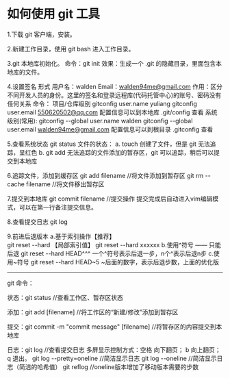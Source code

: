 # 如何使用 git 工具

1.下载 git 客户端，安装。

2.新建工作目录，使用 git bash 进入工作目录。

3.git 本地库初始化。
  命令：git init
  效果：生成一个 .git 的隐藏目录，里面包含本地库的文件。

4.设置签名
  形式
       用户名：walden
       Email：walden94me@gmail.com
  作用：区分不同开发人员的身份。这里的签名和登录远程库(代码托管中心)的账号、密码没有任何关系
  命令：
       项目/仓库级别
       		gitconfig user.name yuliang
		gitconfig user.email 550620502@qq.com
		配置信息可以到本地库 .git/config 查看
       系统级别(常用):
       		gitconfig --global user.name walden
		gitconfig --global user.email walden94me@gmail.com
		配置信息可以到根目录 .gitconfig 查看

5.查看系统状态
  git status
  文件的状态：
  	a. touch 创建了文件，但是 git 无法追踪，呈红色
	b. git add 无法追踪的文件添加的暂存区，git 可以追踪，稍后可以提交到本地库

6.追踪文件，添加到缓存区
  git add filename 		//将文件添加到暂存区
  git rm --cache filename 	//将文件移出暂存区

7.提交到本地库
  git commit filename   //提交操作
  提交完成后自动进入vim编辑模式，可以在第一行备注提交信息。

8.查看提交日志
  git log

9.前进后退版本
  a.基于索引操作【推荐】  
  	git reset --hard 【局部索引值】
	git reset --hard  xxxxxx
  b.使用^符号 —— 只能后退
  	git reset --hard HEAD^^^
	一个^符号表示后退一步，n个^表示后退n步
  c.使用~符号
  	git reset --hard HEAD~5
	~后面的数字，表示后退步数，上面的优化版

----------------------------------------------------------

git 命令：

状态：git status                                       //查看工作区、暂存区状态

添加：git add [filename]			       //将工作区的“新建/修改”添加到暂存区

提交：git commit -m "commit message" [filename]	       //将暂存区的内容提交到本地库

日志：git log					       //查看提交日志
      多屏显示控制方式：空格 向下翻页； b 向上翻页； q 退出。
      git log --pretty=oneline    	//简洁显示日志
      git log --oneline			//简洁显示日志（简洁的哈希值）
      git reflog			//oneline版本增加了移动版本需要的步数

